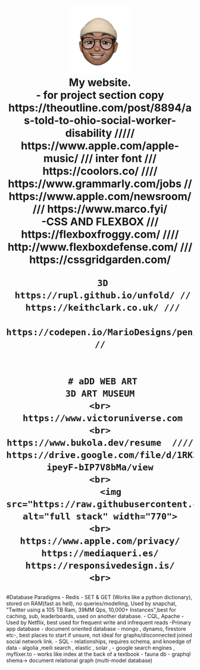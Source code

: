 <h1 align="center">
     <br>
        <a href="https://www.victoruniverse.com"><img src="https://raw.githubusercontent.com/cs50victor/personalwebsite/master/src/Assets/face.png" alt="my logo" width="170"></a>
    <br>
     My website.
     <br>
     -    for project section copy https://theoutline.com/post/8894/as-told-to-ohio-social-worker-disability  /////   https://www.apple.com/apple-music/    /// inter font /// https://coolors.co/ //// https://www.grammarly.com/jobs // https://www.apple.com/newsroom/ /// https://www.marco.fyi/
    <br>
          -CSS AND FLEXBOX ///      
     https://flexboxfroggy.com/   //// 
     http://www.flexboxdefense.com/  ///
     https://cssgridgarden.com/

     3D
     https://rupl.github.io/unfold/ //
     https://keithclark.co.uk/ ///
     https://codepen.io/MarioDesigns/pen/NdygoP  //
     

     # aDD WEB ART
     3D ART MUSEUM 
    <br>
     https://www.victoruniverse.com
    <br>
    https://www.bukola.dev/resume  ////  https://drive.google.com/file/d/1RK31EZ90tSt_Y3f4-ipeyF-bIP7V8bMa/view
    <br>
        <img src="https://raw.githubusercontent.com/cs50victor/personalwebsite/master/full%20stack.jpg" alt="full stack" width="770">
    <br>
    https://www.apple.com/privacy/
    https://mediaqueri.es/
    https://responsivedesign.is/
    <br>
     
</h1>
<p>
     #Database Paradigms
     -   Redis - SET & GET (Works like a python dictionary), stored on RAM(fast as hell), no queries/modelling,    Used by snapchat, "Twitter using a 105 TB Ram, 39MM Qps, 10,000+ Instances",best for caching, sub, leaderboards, used on another database.
     -   CQL, Apache - Used by Netflix, best used for frequent write and infrequent reads
     -Primary app database - document oriented database - mongo , dynamo, firestore etc-, best places to start if unsure, not ideal for graphs/disconnected joined social network link.
     - SQL - relationships, requires schema, and knoedge of data
     - algolia ,meili search ,  elastic , solar , - google search engines , myflixer.to - works like index at the back of a textbook
     - fauna db - graphql shema-> document relational graph (multi-model  database)
</p>
